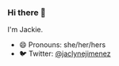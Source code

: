 ### Hi there 👋

I'm Jackie.
- 😄 Pronouns: she/her/hers
- 🐦 Twitter: [@jaclynejimenez](https://twitter.com/jaclynejimenez)
